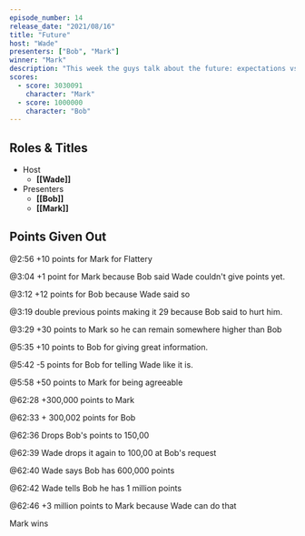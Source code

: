 ```yaml
---
episode_number: 14
release_date: "2021/08/16"
title: "Future"
host: "Wade"
presenters: ["Bob", "Mark"]
winner: "Mark"
description: "This week the guys talk about the future: expectations vs. reality. What did people in the past predict the future would be like? Were they accurate? Will we be accurate if we attempt to do the same…?"
scores:
  - score: 3030091
    character: "Mark"
  - score: 1000000
    character: "Bob"
---
```


## Roles & Titles

- Host
  - **[[Wade]]**
- Presenters
  - **[[Bob]]**
  - **[[Mark]]**

## Points Given Out

@2:56 +10 points for Mark for Flattery

@3:04 +1 point for Mark because Bob said Wade couldn't give points yet.

@3:12 +12 points for Bob because Wade said so

@3:19 double previous points making it 29 because Bob said to hurt him.

@3:29 +30 points to Mark so he can remain somewhere higher than Bob

@5:35 +10 points to Bob for giving great information.

@5:42 -5 points for Bob for telling Wade like it is.

@5:58 +50 points to Mark for being agreeable

@62:28 +300,000 points to Mark

@62:33 + 300,002 points for Bob

@62:36 Drops Bob's points to 150,00

@62:39 Wade drops it again to 100,00 at Bob's request

@62:40 Wade says Bob has 600,000 points

@62:42 Wade tells Bob he has 1 million points

@62:46 +3 million points to Mark because Wade can do that

Mark wins
